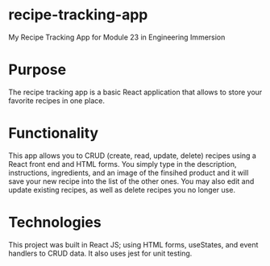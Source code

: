 # recipe-tracking-app
My Recipe Tracking App for Module 23 in Engineering Immersion

# Purpose
The recipe tracking app is a basic React application that allows to store your favorite recipes in one place.

# Functionality
This app allows you to CRUD (create, read, update, delete) recipes using a React front end and HTML forms.
You simply type in the description, instructions, ingredients, and an image of the finsihed product and it will
save your new recipe into the list of the other ones. You may also edit and update existing recipes, as well as delete
recipes you no longer use.

# Technologies
This project was built in React JS; using HTML forms, useStates, and event handlers to CRUD data.
It also uses jest for unit testing.

